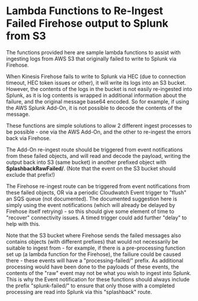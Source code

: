 # Lambda Functions to Re-Ingest Failed Firehose output to Splunk from S3

The functions provided here are sample lambda functions to assist with ingesting logs from AWS S3 that originally failed to write to Splunk via Firehose.

When Kinesis Firehose fails to write to Splunk via HEC (due to connection timeout, HEC token issues or other), it will write its logs into an S3 bucket. However, the contents of the logs in the bucket is not easily re-ingested into Splunk, as it is log contents is wrapped in additional information about the failure, and the original message base64 encoded. So for example, if using the AWS Splunk Add-On, it is not possible to decode the contents of the message.

These functions are simple solutions to allow 2 different ingest processes to be possible - one via the AWS Add-On, and the other to re-ingest the errors back via Firehose. 

The Add-On re-ingest route should be triggered from event notifications from these failed objects, and will read and decode the payload, writing the output back into S3 (same bucket) in another prefixed object with **SplashbackRawFailed/**. (Note that the event on the S3 bucket should exclude that prefix!)

The Firehose re-ingest route can be triggered from event notifications from these failed objects, OR via a periodic Cloudwatch Event trigger to "flush" an SQS queue (not documented). The documented suggestion here is simply using the event notifications (which will already be delayed by Firehose itself retrying) - so this should give some element of time to "recover" connectivity issues. A timed trigger could add further "delay" to help with this. 


Note that the S3 bucket where Firehose sends the failed messages also contains objects (with different prefixes) that would not necessarily be suitable to ingest from - for example, if there is a pre-processing function set up (a lambda function for the Firehose), the failiure could be caused there - these events will have a "processing-failed/" prefix. As additional processing would have been done to the payloads of these events, the contents of the "raw" event may not be what you wish to ingest into Splunk. This is why the Event notification for these functions should always include the prefix "splunk-failed/" to ensure that only those with a completed processing are read into Splunk via this "splashback" route.






